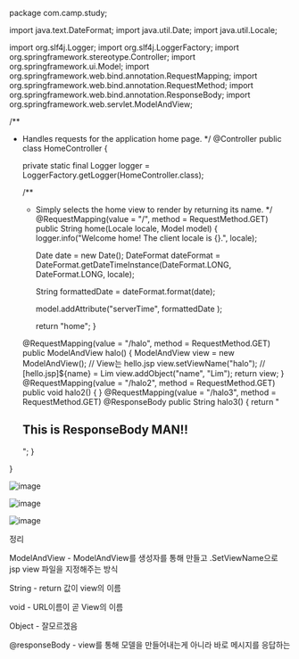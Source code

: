 package com.camp.study;

import java.text.DateFormat;
import java.util.Date;
import java.util.Locale;

import org.slf4j.Logger;
import org.slf4j.LoggerFactory;
import org.springframework.stereotype.Controller;
import org.springframework.ui.Model;
import org.springframework.web.bind.annotation.RequestMapping;
import org.springframework.web.bind.annotation.RequestMethod;
import org.springframework.web.bind.annotation.ResponseBody;
import org.springframework.web.servlet.ModelAndView;

/**
 * Handles requests for the application home page.
 */
@Controller
public class HomeController {
	
	private static final Logger logger = LoggerFactory.getLogger(HomeController.class);
	
	/**
	 * Simply selects the home view to render by returning its name.
	 */
	@RequestMapping(value = "/", method = RequestMethod.GET)
	public String home(Locale locale, Model model) {
		logger.info("Welcome home! The client locale is {}.", locale);
		
		Date date = new Date();
		DateFormat dateFormat = DateFormat.getDateTimeInstance(DateFormat.LONG, DateFormat.LONG, locale);
		
		String formattedDate = dateFormat.format(date);
		
		model.addAttribute("serverTime", formattedDate );
		
		return "home";
	}
	
	@RequestMapping(value = "/halo", method = RequestMethod.GET)
	public ModelAndView halo() {
		ModelAndView view = new ModelAndView(); // View는 hello.jsp
		view.setViewName("halo"); // [hello.jsp]${name} = Lim 
		view.addObject("name", "Lim"); 
		return view; 
		}
	@RequestMapping(value = "/halo2", method = RequestMethod.GET)
	public void halo2() {
		}
	@RequestMapping(value = "/halo3", method = RequestMethod.GET)
	@ResponseBody
	public String halo3() {
		return "<html><body><h2>This is ResponseBody MAN!!</h2></body></html>";
		}

	
}




![image](https://user-images.githubusercontent.com/49421181/72578324-11927d00-3919-11ea-8f62-8e780d626603.png)

![image](https://user-images.githubusercontent.com/49421181/72578330-1bb47b80-3919-11ea-8540-b393683772a4.png)

![image](https://user-images.githubusercontent.com/49421181/72578345-266f1080-3919-11ea-870f-6e813de62a9f.png)





정리

<Return Type>
ModelAndView - ModelAndView를 생성자를 통해 만들고 .SetViewName으로 jsp view 파일을 지정해주는 방식
	
	
String - return 값이 view의 이름


void - URL이름이 곧 View의 이름

Object - 잘모르겠음

@responseBody - view를 통해 모델을 만들어내는게 아니라 바로 메시지를 응답하는 





